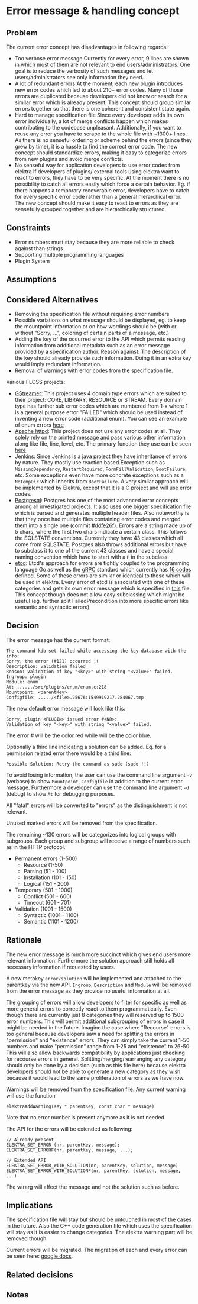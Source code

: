 # Error message & handling concept

## Problem

The current error concept has disadvantages in following regards:

* Too verbose error message
    Currently for every error, 9 lines are shown in which most of them are not relevant to end users/administrators. One goal
    is to reduce the verbosity of such messages and let users/administrators see only information they need.
* A lot of redundant errors
    At the moment, each new plugin introduces new error codes which led to about 210+ error codes. Many of those errors
    are duplicated because developers did not know or search for a similar error which is already present. This concept should
    group similar errors together so that there is one coherent and consistent state again.
* Hard to manage specification file
    Since every developer adds its own error individually, a lot of merge conflicts happen which makes contributing to the codebase
    unpleasant. Additionally, if you want to reuse any error you have to scrape to the whole file with ~1300+ lines. As there is no
    senseful ordering or scheme behind the errors (since they grew by time), it is a hassle to find the correct error code. 
    The new concept should standardize errors, making it easy to categorize errors from new plugins and avoid merge conflicts. 
* No senseful way for application developers to use error codes from elektra
    If developers of plugins/ external tools using elektra want to react to errors, they have to be very specific. At the moment there is
    no possibility to catch all errors easily which force a certain behavior. Eg. if there happens a temporary recoverable error, developers have to
    catch for every specific error code rather than a general hierarchical error. The new concept should make it easy to react to errors as they are
    sensefully grouped together and are hierarchically structured.

## Constraints

* Error numbers must stay because they are more reliable to check against than strings
* Supporting multiple programming languages
* Plugin System

## Assumptions

## Considered Alternatives

* Removing the specification file without requiring error numbers
* Possible variations on what message should be displayed, 
eg. to keep the mountpoint information or on how wordings should be (with or without 
"Sorry, ...", coloring of certain parts of a message, etc.)
* Adding the key of the occurred error to the API which permits reading information from
additional metadata such as an error message provided by a specification author. 
Reason against: The description of the key should already provide such information.
Doing it in an extra key would imply redundant information.
* Removal of warnings with error codes from the specification file.

Various FLOSS projects:
* [GStreamer](https://github.com/GStreamer/gstreamer): 
    This project uses 4 domain type errors which are suited to their project:
    CORE, LIBRARY, RESOURCE or STREAM. Every domain type has further sub error codes which are numbered from 1-x where 1 is a
    general purpose error "FAILED" which should be used instead of inventing a new error code (additional enum). You can see an example
    of enum errors [here](https://github.com/GStreamer/gstreamer/blob/a7db80f9a98287f012108845e121f6f6fb62171b/gst/gsterror.h#L63-L80)
* [Apache httpd](https://github.com/apache/httpd):
    This project does not use any error codes at all. They solely rely on the printed message and pass various other information along like
    file, line, level, etc. The primary function they use can be seen [here](https://github.com/apache/httpd/blob/1acebd4933e5315c669605c3c9222ed8bb0ee9ea/include/http_log.h#L378-L403)
* [Jenkins](https://github.com/jenkinsci/jenkins):
    Since Jenkins is a java project they have inheritance of errors by nature. They mostly use reaction based Exception such as
    `MissingDependency`, `RestartRequired`, `FormFillValidation`, `BootFailure`, etc. Some exceptions even have more concrete
    exceptions such as a `NoTempDir` which inherits from `BootFailure`. A very similar approach will be implemented by Elektra,
    except that it is a C project and will use error codes.
* [Postgresql](https://github.com/postgres/postgres):
    Postgres has one of the most advanced error concepts among all investigated projects. It also uses one bigger [specification file](https://github.com/postgres/postgres/blob/master/src/backend/utils/errcodes.txt) which is parsed and generates multiple header files. Also noteworthy is that they once had multiple files containing error codes and
    merged them into a single one (commit [#ddfe26f](https://github.com/postgres/postgres/commit/ddfe26f6441c24660595c5efe5fd0bd3974cdc5c)). Errors are a string
    made up of 5 chars, where the first two chars indicate a certain class. This follows the SQLSTATE conventions. 
    Currently they have 43 classes which all come from SQLSTATE. Postgres also throws additional errors but have to subclass it to one of the current 43 classes and have a special naming convention which have to start with a `P` in the subclass.
* [etcd](https://github.com/etcd-io/etcd): 
    Etcd's approach for errors are tightly coupled to the programming language Go as well as the [gRPC](https://grpc.io/) standard which currently has 
    [16 codes](https://godoc.org/google.golang.org/grpc/codes) defined. Some of these errors are similar or identical to those which will be used in elektra.
    Every error of etcd is associated with one of these categories and gets its own error message which is specified in [this](https://github.com/etcd-io/etcd/blob/master/etcdserver/api/v3rpc/rpctypes/error.go) file. This concept though does not allow easy subclassing which might be useful (eg. further split FailedPrecondition into more specific errors like semantic and syntactic errors)

## Decision

The error message has the current format:

```
The command kdb set failed while accessing the key database with the info:
Sorry, the error (#121) occurred ;(
Description: validation failed
Reason: Validation of key "<key>" with string "<value>" failed.
Ingroup: plugin
Module: enum
At: ....../src/plugins/enum/enum.c:218
Mountpoint: <parentKey>
Configfile: ...../<file>.25676:1549919217.284067.tmp
```

The new default error message will look like this:
```
Sorry, plugin <PLUGIN> issued error #<NR>:
Validation of key "<key>" with string "<value>" failed.
```
The error #<NR> will be the color red while <PLUGIN> will be the color blue.

Optionally a third line indicating a solution can be added. Eg. for a permission related error there would be a third line:
```
Possible Solution: Retry the command as sudo (sudo !!)
```

To avoid losing information, the user can use the command line argument `-v` (verbose) to show
`Mountpoint`, `Configfile` in addition to the current error message.
Furthermore a developer can use the command line argument `-d` (debug) 
to show `At` for debugging purposes.

All "fatal" errors will be converted to "errors" as the distinguishment is not relevant.

Unused marked errors will be removed from the specification.

The remaining ~130 errors will be categorizes into logical groups with subgroups.
Each group and subgroup will receive a range of numbers such as in the HTTP protocol.

* Permanent errors (1-500)
    * Resource (1-50)
    * Parsing (51 - 100)
    * Installation (101 - 150)
    * Logical (151 - 200)
* Temporary (501 - 1000)
    * Conflict (501 - 600)
    * Timeout (601 - 701)
* Validation (1001 - 1500)
    * Syntactic (1001 - 1100)
    * Semantic (1101 - 1200)

## Rationale

The new error message is much more succinct which gives end users more relevant information.
Furthermore the solution approach still holds all necessary information if requested by users.

A new metakey `error/solution` will be implemented and attached to the parentkey via the new API.
`Ingroup`, `Description` and `Module` will be removed from the error message as they provide no useful
information at all.

The grouping of errors will allow developers to filter for specific as well as more general errors to correctly
react to them programmatically. Even though there are currently just 8 categories they will reserved up to 1500 error numbers.
This will permit additional subgrouping of errors in case it might be needed in the future. Imagine the case where
"Recourse" errors is too general because developers saw a need for splitting the errors in "permission" and "existence" errors.
They can simply take the current 1-50 numbers and make "permission" range from 1-25 and "existence" to 26-50. This will also allow
backwards compatibility by applications just checking for recourse errors in general.
Splitting/merging/rearranging any category should only be done by a decision (such as this file here) because elektra developers
should not be able to generate a new category as they wish because it would lead to the same proliferation of errors as we have now.

Warnings will be removed from the specification file. Any current warning will use the function
```
elektraAddWarning(Key * parentKey, const char * message)
```
Note that no error number is present anymore as it is not needed.

The API for the errors will be extended as following:
```
// Already present
ELEKTRA_SET_ERROR (nr, parentKey, message);
ELEKTRA_SET_ERRORF(nr, parentKey, message, ...);

// Extended API
ELEKTRA_SET_ERROR_WITH_SOLUTION(nr, parentKey, solution, message)
ELEKTRA_SET_ERROR_WITH_SOLUTIONF(nr, parentKey, solution, message, ...)
```

The vararg will affect the message and not the solution such as before.


## Implications

The specification file will stay but should be untouched in most of the cases in the future. Also the C++ code generation
file which uses the specification will stay as it is easier to change categories. The elektra warning part will be removed though.

Current errors will be migrated. The migration of each and every error can be seen here: [google docs](https://docs.google.com/spreadsheets/d/1-vXNZ7pN9wlMFByIMLbFt_HieyJpop0UyksbgAvmGK4/edit?usp=sharing).

## Related decisions


## Notes



